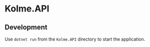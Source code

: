 # Kolme.API

Development
-----------

Use `dotnet run` from the `Kolme.API` directory to start the application.
